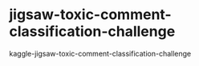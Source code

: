 # jigsaw-toxic-comment-classification-challenge
kaggle-jigsaw-toxic-comment-classification-challenge
